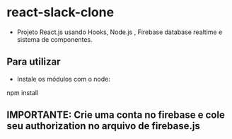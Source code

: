 # react-slack-clone
- Projeto React.js usando Hooks, Node.js , Firebase database realtime e sistema de componentes.

## Para utilizar
- Instale os módulos com o node:

npm install 
 
## IMPORTANTE: Crie uma conta no firebase e cole seu authorization no arquivo de firebase.js
